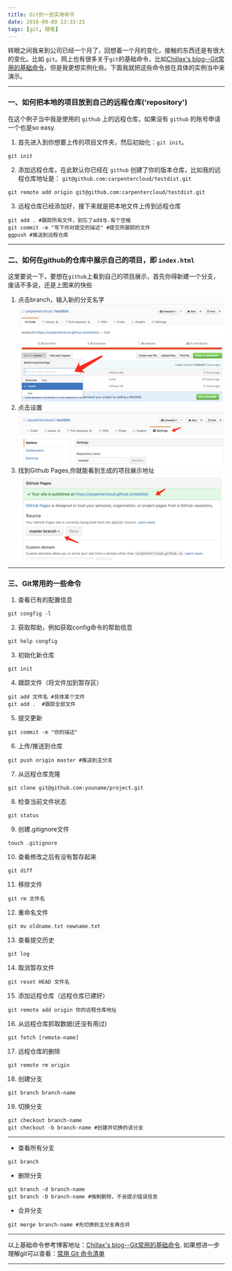 ```yaml
---
title: Git的一些实用命令
date: 2016-09-09 13:33:23
tags: [git, 随笔]
---
```

转眼之间我来到公司已经一个月了，回想着一个月的变化，接触的东西还是有很大的变化。比如 `git`。网上也有很多关于`git`的基础命令，比如[Chillax's blog--Git常用的基础命令](http://opiece.me/2015/04/06/git-basic-commands/)，但是我更想实例化些。下面我就把这些命令放在具体的实例当中来演示。<!--more-->
***
### 一、如何把本地的项目放到自己的远程仓库('repository')
在这个例子当中我是使用的 `github` 上的远程仓库，如果没有 `github` 的账号申请一个也是so easy.
1. 首先进入到你想要上传的项目文件夹，然后初始化：`git init`。
```
git init
```
2. 添加远程仓库，在此默认你已经在 `github` 创建了你的版本仓库，比如我的远程仓库地址是： `git@github.com:carpentercloud/testdist.git`
```
git remote add origin git@github.com:carpentercloud/testdist.git
```
3. 远程仓库已经添加好，接下来就是把本地文件上传到远程仓库
```
git add . #跟踪所有文件，别忘了add与.有个空格
git commit -m "写下你对提交的描述" #提交所跟踪的文件
ggpush #推送到远程仓库
```
***
### 二、如何在github的仓库中展示自己的项目，即 `index.html`
这里要说一下，要想在`github`上看到自己的项目展示，首先你得新建一个分支，废话不多说，还是上图来的快些
1. 点击branch，输入新的分支名字
![dd](/static/images/1.png)
2. 点击设置
![dd](/static/images/2.png)
3. 找到Github Pages,你就能看到生成的项目展示地址
![dd](/static/images/3.png)
***
### 三、Git常用的一些命令
1. 查看已有的配置信息
```
git congfig -l
```
2. 获取帮助，例如获取config命令的帮助信息
```
git help congfig
```
3. 初始化新仓库
```
git init
```
4. 跟踪文件（将文件加到暂存区）
```
git add 文件名 #具体某个文件
git add .  #跟踪全部文件
```
5. 提交更新
```
git commit -m "你的描述"
```
6. 上传/推送到仓库
```
git push origin master #推送到主分支
```
7. 从远程仓库克隆
```
git clone git@github.com:youname/project.git
```
8. 检查当前文件状态
```
git status
```
9. 创建.gitignore文件
```
touch .gitignore
```
10. 查看修改之后有没有暂存起来
```
git diff
```
11. 移除文件
```
git rm 文件名
```
12. 重命名文件
```
git mv oldname.txt newname.txt
```
13. 查看提交历史
```
git log
```
14. 取消暂存文件
```
git reset HEAD 文件名
```
15. 添加远程仓库（远程仓库已建好）
```
git remote add origin 你的远程仓库地址
```
16. 从远程仓库抓取数据(还没有用过)
```
git fetch [remote-name]
```
17. 远程仓库的删除
```
git remote rm origin
```
18. 创建分支
```
git branch branch-name
```
19. 切换分支
```
git checkout branch-name
git checkout -b branch-name #创建并切换的该分支
```
***
* 查看所有分支
```
git branch
```
* 删除分支
```
git branch -d branch-name
git branch -D branch-name #强制删除，不会提示错误信息
```
* 合并分支
```
git merge branch-name #先切换到主分支再合并
```
***
以上基础命令参考博客地址：[Chillax's blog--Git常用的基础命令](http://opiece.me/2015/04/06/git-basic-commands/).
如果想进一步理解git可以查看：[常用 Git 命令清单](http://www.ruanyifeng.com/blog/2015/12/git-cheat-sheet.html)


***
